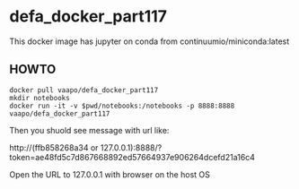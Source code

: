# defa_docker_part117
This docker image has jupyter on conda from continuumio/miniconda:latest

## HOWTO
```code
docker pull vaapo/defa_docker_part117
mkdir notebooks
docker run -it -v $pwd/notebooks:/notebooks -p 8888:8888 vaapo/defa_docker_part117
```
Then you shuold see message with url like:

http://(ffb858268a34 or 127.0.0.1):8888/?token=ae48fd5c7d867668892ed57664937e906264dcefd21a16c4

Open the URL to 127.0.0.1 with browser on the host OS